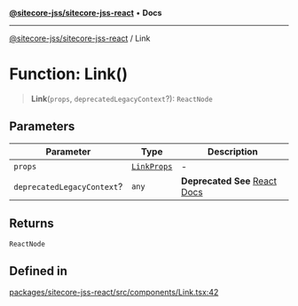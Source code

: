 [**@sitecore-jss/sitecore-jss-react**](../README.md) • **Docs**

***

[@sitecore-jss/sitecore-jss-react](../README.md) / Link

# Function: Link()

> **Link**(`props`, `deprecatedLegacyContext`?): `ReactNode`

## Parameters

| Parameter | Type | Description |
| ------ | ------ | ------ |
| `props` | [`LinkProps`](../type-aliases/LinkProps.md) | - |
| `deprecatedLegacyContext`? | `any` | **Deprecated** **See** [React Docs](https://legacy.reactjs.org/docs/legacy-context.html#referencing-context-in-lifecycle-methods) |

## Returns

`ReactNode`

## Defined in

[packages/sitecore-jss-react/src/components/Link.tsx:42](https://github.com/Sitecore/jss/blob/fe1d78ae02ea5d97f1dff80e45e93416079d4dc7/packages/sitecore-jss-react/src/components/Link.tsx#L42)
